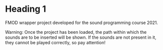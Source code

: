 # Heading 1 #
FMOD wrapper project developed for the sound programming course 2021.

Warning:
Once the project has been loaded, the path within which the sounds are to be inserted will be shown. If the sounds are not present in it, they cannot be played correctly, so pay attention!
